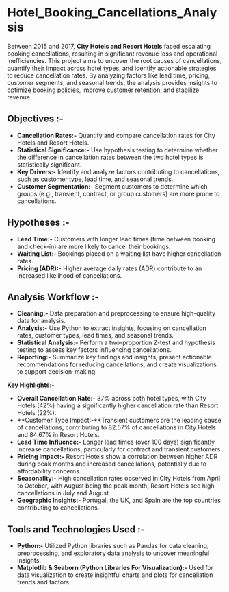 # Hotel_Booking_Cancellations_Analysis

Between 2015 and 2017, **City Hotels and Resort Hotels** faced escalating booking cancellations, resulting in significant revenue loss and operational inefficiencies. This project aims to uncover the root causes of cancellations, quantify their impact across hotel types, and identify actionable strategies to reduce cancellation rates. By analyzing factors like lead time, pricing, customer segments, and seasonal trends, the analysis provides insights to optimize booking policies, improve customer retention, and stabilize revenue.


**Objectives :-**
---
* **Cancellation Rates:-** Quantify and compare cancellation rates for City Hotels and Resort Hotels.
* **Statistical Significance:-** Use hypothesis testing to determine whether the difference in cancellation rates between the two hotel types is statistically significant.
* **Key Drivers:-** Identify and analyze factors contributing to cancellations, such as customer type, lead time, and seasonal trends.
* **Customer Segmentation:-** Segment customers to determine which groups (e.g., transient, contract, or group customers) are more prone to cancellations.

**Hypotheses :-**
---
* **Lead Time:-** Customers with longer lead times (time between booking and check-in) are more likely to cancel their bookings.
* **Waiting List:-** Bookings placed on a waiting list have higher cancellation rates.
* **Pricing (ADR):-** Higher average daily rates (ADR) contribute to an increased likelihood of cancellations.

**Analysis Workflow :-**
---
* **Cleaning:-** Data preparation and preprocessing to ensure high-quality data for analysis.
* **Analysis:-** Use Python to extract insights, focusing on cancellation rates, customer types, lead times, and seasonal trends.
* **Statistical Analysis:-** Perform a two-proportion Z-test and hypothesis testing to assess key factors influencing cancellations.
* **Reporting:-** Summarize key findings and insights, present actionable recommendations for reducing cancellations, and create visualizations to support decision-making.

 
**Key Highlights:-**

* **Overall Cancellation Rate:-** 37% across both hotel types, with City Hotels (42%) having a significantly higher cancellation rate than Resort Hotels (22%).
* **Customer Type Impact:-**Transient customers are the leading cause of cancellations, contributing to 82.57% of cancellations in City Hotels and 84.67% in Resort Hotels.
* **Lead Time Influence:-** Longer lead times (over 100 days) significantly increase cancellations, particularly for contract and transient customers.
* **Pricing Impact:-** Resort Hotels show a correlation between higher ADR during peak months and increased cancellations, potentially due to affordability concerns.
* **Seasonality:-** High cancellation rates observed in City Hotels from April to October, with August being the peak month; Resort Hotels see high cancellations in July and August.
* **Geographic Insights:-** Portugal, the UK, and Spain are the top countries contributing to cancellations.


**Tools and Technologies Used :-**
---
* **Python:-** Utilized Python libraries such as Pandas for data cleaning, preprocessing, and exploratory data analysis to uncover meaningful insights.
* **Matplotlib & Seaborn (Python Libraries For Visualization):-** Used for data visualization to create insightful charts and plots for cancellation trends and factors.
  
